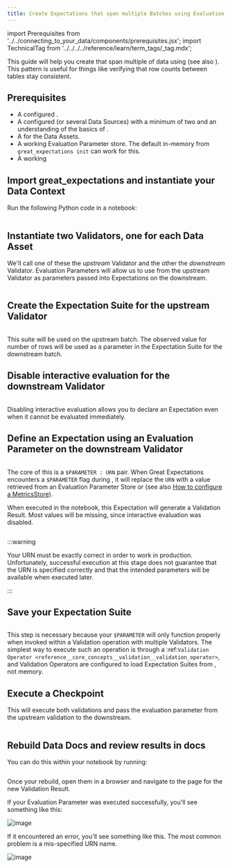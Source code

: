 ```yaml
---
title: Create Expectations that span multiple Batches using Evaluation Parameters
---
```


import Prerequisites from '../../connecting_to_your_data/components/prerequisites.jsx';
import TechnicalTag from '../../../../reference/learn/term_tags/_tag.mdx';

This guide will help you create <TechnicalTag tag="expectation" text="Expectations" /> that span multiple <TechnicalTag tag="batch" text="Batches" /> of data using <TechnicalTag tag="evaluation_parameter" text="Evaluation Parameters" /> (see also <TechnicalTag tag="evaluation_parameter_store" text="Evaluation Parameter Stores" />). This pattern is useful for things like verifying that row counts between tables stay consistent.

## Prerequisites

<Prerequisites>

- A configured <TechnicalTag tag="data_context" text="Data Context" />.
- A configured <TechnicalTag tag="datasource" text="Data Source" /> (or several Data Sources) with a minimum of two <TechnicalTag tag="data_asset" text="Data Assets" /> and an understanding of the basics of <TechnicalTag tag="batch_request" text="Batch Requests" />.
- A <TechnicalTag tag="expectation_suite" text="Expectations Suites" /> for the Data Assets.
- A working Evaluation Parameter store. The default in-memory <TechnicalTag tag="store" text="Store" /> from ``great_expectations init`` can work for this.
- A working <TechnicalTag tag="checkpoint" text="Checkpoint" />

</Prerequisites>

## Import great_expectations and instantiate your Data Context

Run the following Python code in a notebook:

```python name="docs/docusaurus/docs/oss/guides/expectations/advanced/how_to_create_expectations_that_span_multiple_batches_using_evaluation_parameters.py get_context"
```

## Instantiate two Validators, one for each Data Asset

We'll call one of these <TechnicalTag tag="validator" text="Validators" /> the *upstream* Validator and the other the *downstream* Validator. Evaluation Parameters will allow us to use <TechnicalTag tag="validation_result" text="Validation Results" /> from the upstream Validator as parameters passed into Expectations on the downstream.


 ```python name="docs/docusaurus/docs/oss/guides/expectations/advanced/how_to_create_expectations_that_span_multiple_batches_using_evaluation_parameters.py get validators"
```

## Create the Expectation Suite for the upstream Validator

```python name="docs/docusaurus/docs/oss/guides/expectations/advanced/how_to_create_expectations_that_span_multiple_batches_using_evaluation_parameters.py create upstream_expectation_suite"
```

This suite will be used on the upstream batch. The observed value for number of rows will be used as a parameter in the Expectation Suite for the downstream batch.

## Disable interactive evaluation for the downstream Validator

```python name="docs/docusaurus/docs/oss/guides/expectations/advanced/how_to_create_expectations_that_span_multiple_batches_using_evaluation_parameters.py disable interactive_evaluation"
```

Disabling interactive evaluation allows you to declare an Expectation even when it cannot be evaluated immediately.

## Define an Expectation using an Evaluation Parameter on the downstream Validator

```python name="docs/docusaurus/docs/oss/guides/expectations/advanced/how_to_create_expectations_that_span_multiple_batches_using_evaluation_parameters.py add expectation with evaluation parameter"
```

The core of this is a ``$PARAMETER : URN`` pair. When Great Expectations encounters a ``$PARAMETER`` flag during <TechnicalTag tag="validation" text="Validation" />, it will replace the ``URN`` with a value retrieved from an Evaluation Parameter Store or <TechnicalTag tag="metric_store" text="Metrics Store" /> (see also [How to configure a MetricsStore](/oss/guides/setup/configuring_metadata_stores/how_to_configure_a_metricsstore.md)).

When executed in the notebook, this Expectation will generate a Validation Result. Most values will be missing, since interactive evaluation was disabled.

```python name="docs/docusaurus/docs/oss/guides/expectations/advanced/how_to_create_expectations_that_span_multiple_batches_using_evaluation_parameters.py expected_validation_result"
 ```

:::warning

Your URN must be exactly correct in order to work in production. Unfortunately, successful execution at this stage does not guarantee that the URN is specified correctly and that the intended parameters will be available when executed later.

:::

## Save your Expectation Suite

 ```python name="docs/docusaurus/docs/oss/guides/expectations/advanced/how_to_create_expectations_that_span_multiple_batches_using_evaluation_parameters.py save downstream_expectation_suite"
 ```

This step is necessary because your ``$PARAMETER`` will only function properly when invoked within a Validation operation with multiple Validators. The simplest way to execute such an operation is through a :ref:`Validation Operator <reference__core_concepts__validation__validation_operator>`, and Validation Operators are configured to load Expectation Suites from <TechnicalTag tag="expectation_store" text="Expectation Stores" />, not memory.

## Execute a Checkpoint

This will execute both validations and pass the evaluation parameter from the upstream validation to the downstream.

```python name="docs/docusaurus/docs/oss/guides/expectations/advanced/how_to_create_expectations_that_span_multiple_batches_using_evaluation_parameters.py run checkpoint"
```

## Rebuild Data Docs and review results in docs

You can do this within your notebook by running:

```python name="docs/docusaurus/docs/oss/guides/expectations/advanced/how_to_create_expectations_that_span_multiple_batches_using_evaluation_parameters.py build data docs"
```

Once your <TechnicalTag tag="data_docs" text="Data Docs" /> rebuild, open them in a browser and navigate to the page for the new Validation Result.

If your Evaluation Parameter was executed successfully, you'll see something like this:

![image](/docs/oss/images/evaluation_parameter_success.png)

If it encountered an error, you'll see something like this. The most common problem is a mis-specified URN name.

![image](/docs/oss/images/evaluation_parameter_error.png)

